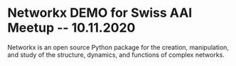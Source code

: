# Networkx DEMO for Swiss AAI Meetup -- 10.11.2020

Networkx is an open source Python package for the creation, manipulation, and study of the structure, dynamics, and functions of complex networks.
